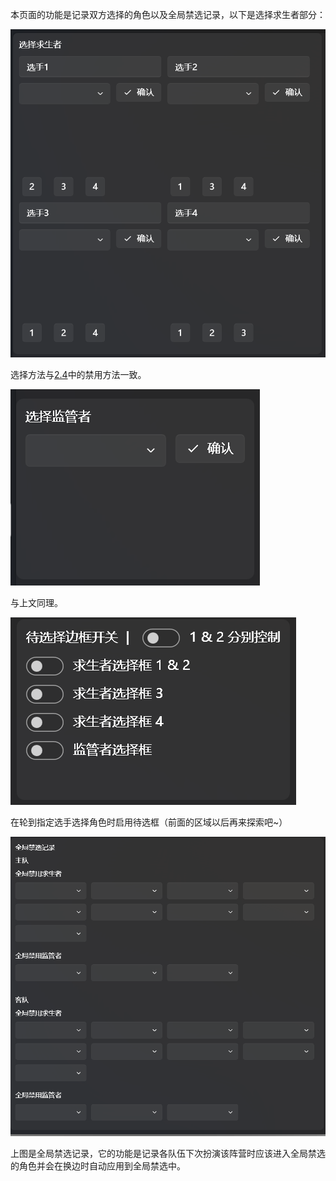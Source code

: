 本页面的功能是记录双方选择的角色以及全局禁选记录，以下是选择求生者部分：

![求生者选手选择角色部分](images/1749639952562-414424c6-752a-4cb9-8e1a-ce3afc7a68de.png)

选择方法与[2.4](2.4_禁用监管者.md)中的禁用方法一致。



![监管者选手选择角色部分](images/1749641308205-7627e2c8-f6f6-4e4d-8836-295bf7691803.png)

‍与上文同理。

![](images/1749641339539-7fa57beb-5d24-4840-a99e-6a7f9e30c77b.png)

在轮到指定选手选择角色时启用待选框（前面的区域以后再来探索吧~）



![全局禁选记录功能](images/1749641480851-cd473bc1-f6a5-419c-8e4a-882104337bc9.png)

上图是全局禁选记录，它的功能是记录各队伍下次扮演该阵营时应该进入全局禁选的角色并会在换边时自动应用到全局禁选中。



